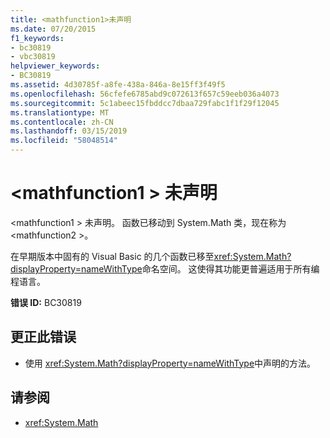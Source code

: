 ```yaml
---
title: <mathfunction1>未声明
ms.date: 07/20/2015
f1_keywords:
- bc30819
- vbc30819
helpviewer_keywords:
- BC30819
ms.assetid: 4d30785f-a8fe-438a-846a-8e15ff3f49f5
ms.openlocfilehash: 56cfefe6785abd9c072613f657c59eeb036a4073
ms.sourcegitcommit: 5c1abeec15fbddcc7dbaa729fabc1f1f29f12045
ms.translationtype: MT
ms.contentlocale: zh-CN
ms.lasthandoff: 03/15/2019
ms.locfileid: "58048514"
---
```

# <a name="mathfunction1-is-not-declared"></a>\<mathfunction1 > 未声明
\<mathfunction1 > 未声明。 函数已移动到 System.Math 类，现在称为\<mathfunction2 >。  
  
 在早期版本中固有的 Visual Basic 的几个函数已移至<xref:System.Math?displayProperty=nameWithType>命名空间。 这使得其功能更普遍适用于所有编程语言。  
  
 **错误 ID:** BC30819  
  
## <a name="to-correct-this-error"></a>更正此错误  
  
-   使用 <xref:System.Math?displayProperty=nameWithType>中声明的方法。  
  
## <a name="see-also"></a>请参阅

- <xref:System.Math>
